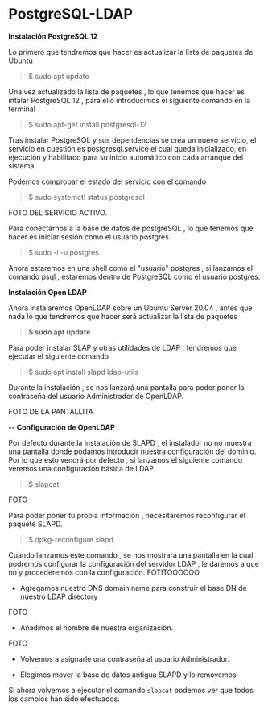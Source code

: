 # PostgreSQL-LDAP



**Instalación PostgreSQL 12**

Lo primero que tendremos que hacer es actualizar la lista de paquetes de Ubuntu 
  
  > $ sudo apt update
  

Una vez actualizado la lista de paquetes , lo que tenemos que hacer es intalar PostgreSQL 12 , para ello introducimos el siguiente comando en la terminal 
  
  > $ sudo apt-get install postgresql-12
  
Tras instalar PostgreSQL y sus dependencias se crea un nuevo servicio, el          servicio en cuestión es postgresql.service el cual queda inicializado, en          ejecución y habilitado para su inicio automático con cada arranque del            sistema.
  
Podemos comprobar el estado del servicio con el comando 
  
  > $ sudo systemctl status postgresql
  
  
  FOTO DEL SERVICIO ACTIVO.
  
Para conectarnos a la base de datos de postgreSQL , lo que tenemos que hacer     es iniciar sesión como el usuario postgres
  
  > $ sudo -i -u postgres
  
Ahora estaremos en una shell como el "usuario" postgres , si lanzamos el         comando psql , estaremos dentro de PostgreSQL como el usuario postgres.
    

**Instalación Open LDAP**

Ahora instalaremos OpenLDAP sobre un Ubuntu Server 20.04 , antes que nada lo que tendremos que hacer será actualizar la lista de paquetes 

> **$ sudo apt update**

Para poder instalar SLAP y otras utilidades de LDAP , tendremos que ejecutar el siguiente comando 

> $ sudo apt install slapd ldap-utils 

Durante la instalación , se nos lanzará una pantalla para poder poner la contraseña del usuario Administrador de OpenLDAP.

FOTO DE LA PANTALLITA

**-- Configuración de OpenLDAP**

Por defecto durante la instalación de SLAPD , el instalador no no muestra una pantalla donde podamos introducir nuestra configuración del dominio. Por lo que esto vendrá por defecto , si lanzamos el siguiente comando veremos una configuración básica de LDAP.

> $ slapcat

FOTO 

Para poder poner tu propia información , necesitaremos reconfigurar el paquete SLAPD.

> $ dpkg-reconfigure slapd

Cuando lanzamos este comando , se nos mostrará una pantalla en la cual podremos configurar la configuración del servidor LDAP , le daremos a que no y procederemos con la configuración.
FOTITOOOOOO


  - Agregamos nuestro DNS domain name para construir el base DN de nuestro LDAP       directory

FOTO

  - Añadimos el nombre de nuestra organización.
  
  FOTO
  
  - Volvemos a asignarle una contraseña al usuario Administrador.
  
  
  - Elegimos mover la base de datos antigua SLAPD y lo removemos.
  
  
Si ahora volvemos a ejecutar el comando `slapcat` podemos ver que todos los cambios han sido efectuados.


